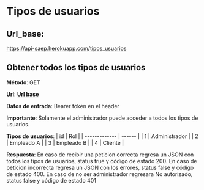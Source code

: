 # Tipos de usuarios

##  **Url_base**:
https://api-saep.herokuapp.com/tipos_usuarios

## Obtener todos los tipos de usuarios

**Método**: GET

**Url**: **[Url base](#"Url_base)**

**Datos de entrada**: Bearer token en el header

**Importante**: Solamente el administrador puede acceder a todos los tipos de usuarios.

**Tipos de usuarios**:
| id         | Rol   | 
| ------------- | ------ |
| 1         | Administrador |
| 2         | Empleado A |
| 3         | Empleado B |
| 4         | Cliente    |

**Respuesta**:
En caso de recibir una peticion correcta  regresa un JSON con todos los tipos de usuarios, status true y código de estado 200.
En caso de peticion incorrecta regresa un JSON con los errores, status false y código de estado 400.
En caso de no ser administrador regresara No autorizado, status false y código de estado 401